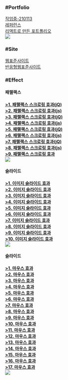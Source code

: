 <h3>#Portfolio</h3>
<a href = "http://chohyunjung0107.dothome.co.kr/port/about.html">작업중-210113</a><br>
<a href = "https://chohyunjung0107.github.io/dothome1/index.html">레퍼런스</a><br>
<a href = "https://react201226.web.app/#/">리액트로 만든 포트폴리오</a><br>
<img src="https://user-images.githubusercontent.com/71998606/104690753-57f70380-5748-11eb-9773-aa9b163e8953.jpg">

<h3>#Site</h3>
<a href = "https://chohyunjung0107.github.io/dothome1/webstandard/index.html">웹표준사이트</a><br>
<a href = "https://chohyunjung0107.github.io/dothome1/responsive/index.html">반응형웹표준사이트</a><br>

<h3>#Effect</h3>
<h4>패랠랙스<h4>
<a href = "https://chohyunjung0107.github.io/dothome1/effect/parallax01-jquery.html">>1. 패랠랙스 스크로링 효과(jQ)</a><br>
<a href = "https://chohyunjung0107.github.io/dothome1/effect/parallax01-javascript.html">>2. 패랠랙스 스크로링 효과(js)</a><br>
<a href = "https://chohyunjung0107.github.io/dothome1/effect/parallax02-jquery.html">>3. 패랠랙스 스크로링 효과(jQ)</a><br>
<a href = "https://chohyunjung0107.github.io/dothome1/effect/parallax02-javascript.html">>4. 패랠랙스 스크로링 효과(js)</a><br>
<a href = "https://chohyunjung0107.github.io/dothome1/effect/parallaxEffect03-jquery.html">>5. 패랠랙스 스크로링 효과(jQ)</a><br>
<a href = "https://chohyunjung0107.github.io/dothome1/effect/parallaxEffect03-javascript.html">>6. 패랠랙스 스크로링 효과(js)</a><br>
<a href = "https://chohyunjung0107.github.io/dothome1/effect/parallaxEffect04-jquery.html">>7. 패랠랙스 스크로링 효과(jQ)</a><br>
<a href = "https://chohyunjung0107.github.io/dothome1/effect/parallaxEffect04-javascript.html">>8. 패랠랙스 스크로링 효과(js)</a><br>
<a href = "https://chohyunjung0107.github.io/dothome1/effect/parallax-vertical1.html">>9. 패랠랙스 스크로링 효과</a><br>
<img src="https://user-images.githubusercontent.com/71998606/104689203-75769e00-5745-11eb-8b60-148c45e7ebfa.jpg">

<h4>슬라이드<h4>
<a href = "https://chohyunjung0107.github.io/dothome1/effect/sliderEffect01-javascript.html">>1. 이미지 슬라이드 효과</a><br>
<a href = "https://chohyunjung0107.github.io/dothome1/effect/sliderEffect01-jquery.html">>2. 이미지 슬라이드 효과</a><br>
<a href = "https://chohyunjung0107.github.io/dothome1/effect/sliderEffect02-javascript.html">>3. 이미지 슬라이드 효과</a><br>
<a href = "https://chohyunjung0107.github.io/dothome1/effect/sliderEffect02-jquery.html">>4. 이미지 슬라이드 효과</a><br>
<a href = "https://chohyunjung0107.github.io/dothome1/effect/sliderEffect03-jquery.html">>5. 이미지 슬라이드 효과</a><br>
<a href = "https://chohyunjung0107.github.io/dothome1/effect/sliderEffect03-javascript.html">>6. 이미지 슬라이드 효과</a><br>
<a href = "https://chohyunjung0107.github.io/dothome1/effect/sliderEffect04-jquery.html">>7. 이미지 슬라이드 효과</a><br>
<a href = "https://chohyunjung0107.github.io/dothome1/effect/sliderEffect05-jquery.html">>8. 이미지 슬라이드 효과</a><br>
<a href = "https://chohyunjung0107.github.io/dothome1/effect/sliderEffect06-jquery.html">>9. 이미지 슬라이드 효과</a><br>
<a href = "https://chohyunjung0107.github.io/dothome1/effect/sliderEffect07-jquery.html">>10. 이미지 슬라이드 효과</a><br>
<img src = "https://user-images.githubusercontent.com/71998606/104688015-a5bd3d00-5743-11eb-964c-cadf78a9b39b.png">
    
<h4>슬라이드<h4>
<a href = "https://chohyunjung0107.github.io/dothome1/effect/mouseEffect01-javascript.html">>1. 마우스 효과</a><br>
<a href = "https://chohyunjung0107.github.io/dothome1/effect/mouseEffect01-jquery.html">>2. 마우스 효과</a><br>
<a href = "https://chohyunjung0107.github.io/dothome1/effect/mouseEffect02-javascript.html">>3. 마우스 효과</a><br>
<a href = "https://chohyunjung0107.github.io/dothome1/effect/mouseEffect02-jquery.html">>4. 마우스 효과</a><br>
<a href = "https://chohyunjung0107.github.io/dothome1/effect/mouseEffect03-javascript.html">>5. 마우스 효과</a><br>
<a href = "https://chohyunjung0107.github.io/dothome1/effect/mouseEffect03-jquery.html">>6. 마우스 효과</a><br>
<a href = "https://chohyunjung0107.github.io/dothome1/effect/mouseEffect04-javascript.html">>7. 마우스 효과</a><br>
<a href = "https://chohyunjung0107.github.io/dothome1/effect/mouseEffect04-jquery.html">>8. 마우스 효과</a><br>
<a href = "https://chohyunjung0107.github.io/dothome1/effect/mouseEffect05-javascript.html">>9. 마우스 효과</a><br>
<a href = "https://chohyunjung0107.github.io/dothome1/effect/mouseEffect05-jquery.html">>10. 마우스 효과</a><br>
<a href = "https://chohyunjung0107.github.io/dothome1/effect/mouseEffect06-javascript.html">>11. 마우스 효과</a><br>
<a href = "https://chohyunjung0107.github.io/dothome1/effect/mouseEffect06-jquery.html">>12. 마우스 효과</a><br>
<a href = "https://chohyunjung0107.github.io/dothome1/effect/mouseEffect07-javascript.html">>13. 마우스 효과</a><br>
<a href = "https://chohyunjung0107.github.io/dothome1/effect/mouseEffect07-jquery.html">>14. 마우스 효과</a><br>
<a href = "https://chohyunjung0107.github.io/dothome1/effect/mouseEffect08-javascript.html">>15. 마우스 효과</a><br>
<a href = "https://chohyunjung0107.github.io/dothome1/effect/mouseEffect08-jquery.html">>16. 마우스 효과</a><br>
<a href = "https://chohyunjung0107.github.io/dothome1/effect/mouseEffect09-javascript.html">>17. 마우스 효과</a><br>
<img src = "https://user-images.githubusercontent.com/71998606/104689807-912e7400-5746-11eb-923d-b49d0b9da606.jpg">














    


